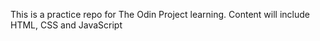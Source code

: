 This is a practice repo for The Odin Project learning. Content will include HTML, CSS and JavaScript
